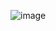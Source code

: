 ![image](https://user-images.githubusercontent.com/92137529/204871700-66f62c5e-dfd0-4767-9bec-95808fea63fe.png)
